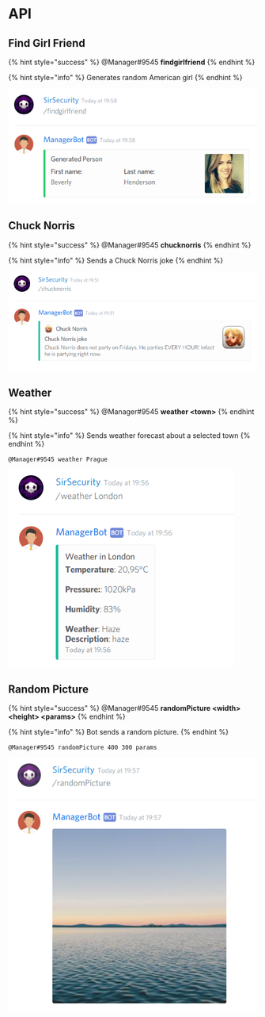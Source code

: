 # API

## Find Girl Friend

{% hint style="success" %}
@Manager\#9545 **findgirlfriend**
{% endhint %}

{% hint style="info" %}
Generates random American girl
{% endhint %}

![](../.gitbook/assets/image%20%282%29.png)

## Chuck Norris

{% hint style="success" %}
@Manager\#9545 **chucknorris**
{% endhint %}

{% hint style="info" %}
Sends a Chuck Norris joke
{% endhint %}

![](../.gitbook/assets/a%20%281%29.PNG)

## Weather

{% hint style="success" %}
@Manager\#9545 **weather &lt;town&gt;**
{% endhint %}

{% hint style="info" %}
Sends weather forecast about a selected town
{% endhint %}

```text
@Manager#9545 weather Prague
```

![](../.gitbook/assets/image.png)

## Random Picture

{% hint style="success" %}
@Manager\#9545 **randomPicture &lt;width&gt; &lt;height&gt; &lt;params&gt;**
{% endhint %}

{% hint style="info" %}
Bot sends a random picture.
{% endhint %}

```text
@Manager#9545 randomPicture 400 300 params
```

![](../.gitbook/assets/image%20%281%29.png)

